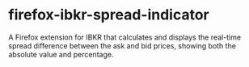 # firefox-ibkr-spread-indicator
A Firefox extension for IBKR that calculates and displays the real-time spread difference between the ask and bid prices, showing both the absolute value and percentage.
